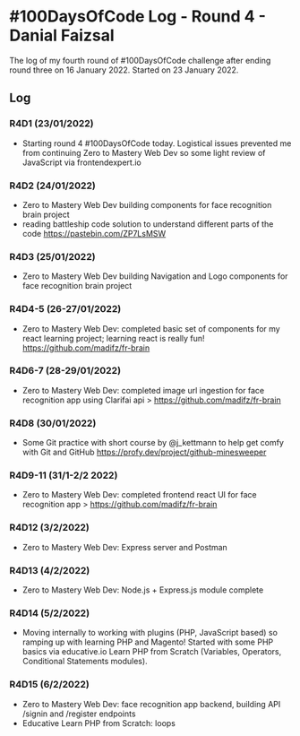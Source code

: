 # #100DaysOfCode Log - Round 4 - Danial Faizsal

The log of my fourth round of #100DaysOfCode challenge after ending round three on 16 January 2022. Started on 23 January 2022.

## Log

### R4D1 (23/01/2022)

- Starting round 4 #100DaysOfCode today. Logistical issues prevented me from continuing Zero to Mastery Web Dev so some light review of JavaScript via frontendexpert.io

### R4D2 (24/01/2022)

- Zero to Mastery Web Dev building components for face recognition brain project
- reading battleship code solution to understand different parts of the code https://pastebin.com/ZP7LsMSW

### R4D3 (25/01/2022)

- Zero to Mastery Web Dev building Navigation and Logo components for face recognition brain project

### R4D4-5 (26-27/01/2022)

- Zero to Mastery Web Dev: completed basic set of components for my react learning project; learning react is really fun! https://github.com/madifz/fr-brain

### R4D6-7 (28-29/01/2022)

- Zero to Mastery Web Dev: completed image url ingestion for face recognition app using Clarifai api > https://github.com/madifz/fr-brain

### R4D8 (30/01/2022)

- Some Git practice with short course by @j_kettmann to help get comfy with Git and GitHub https://profy.dev/project/github-minesweeper 

### R4D9-11 (31/1-2/2 2022)

- Zero to Mastery Web Dev: completed frontend react UI for face recognition app > https://github.com/madifz/fr-brain

### R4D12 (3/2/2022)

- Zero to Mastery Web Dev: Express server and Postman

### R4D13 (4/2/2022)

- Zero to Mastery Web Dev: Node.js + Express.js module complete

### R4D14 (5/2/2022)

- Moving internally to working with plugins (PHP, JavaScript based) so ramping up with learning PHP and Magento! Started with some PHP basics via educative.io Learn PHP from Scratch (Variables, Operators, Conditional Statements modules).

### R4D15 (6/2/2022)

- Zero to Mastery Web Dev: face recognition app backend, building API /signin and /register endpoints
- Educative Learn PHP from Scratch: loops